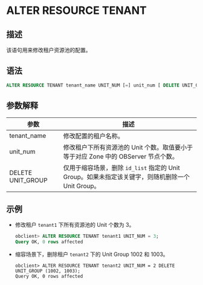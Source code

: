 ALTER RESOURCE TENANT
=======================================

描述
-----------------------

该语句用来修改租户资源池的配置。

语法
-----------------------

```sql
ALTER RESOURCE TENANT tenant_name UNIT_NUM [=] unit_num [ DELETE UNIT_GROUP = ( id_list ) ]; 
```

参数解释
-------------------------

|  **参数**   |   **描述**   |
|-----------|------------|
| tenant_name | 修改配置的租户名称。 |
| unit_num |修改租户下所有资源池的 Unit 个数。取值要小于等于对应 Zone 中的 OBServer 节点个数。 |
| DELETE UNIT_GROUP | 仅用于缩容场景，删除 `id_list` 指定的 Unit Group。如果未指定该关键字，则随机删除一个 Unit Group。 |

示例
-----------------------

* 修改租户 `tenant1` 下所有资源池的 Unit 个数为 3。

  ```sql
  obclient> ALTER RESOURCE TENANT tenant1 UNIT_NUM = 3;
  Query OK, 0 rows affected 
  ```

* 缩容场景下，删除租户 `tenant2` 下的 Unit Group 1002 和 1003。
  
  ```shell
  obclient> ALTER RESOURCE TENANT tenant2 UNIT_NUM = 2 DELETE UNIT_GROUP (1002, 1003);
  Query OK, 0 rows affected 
  ```